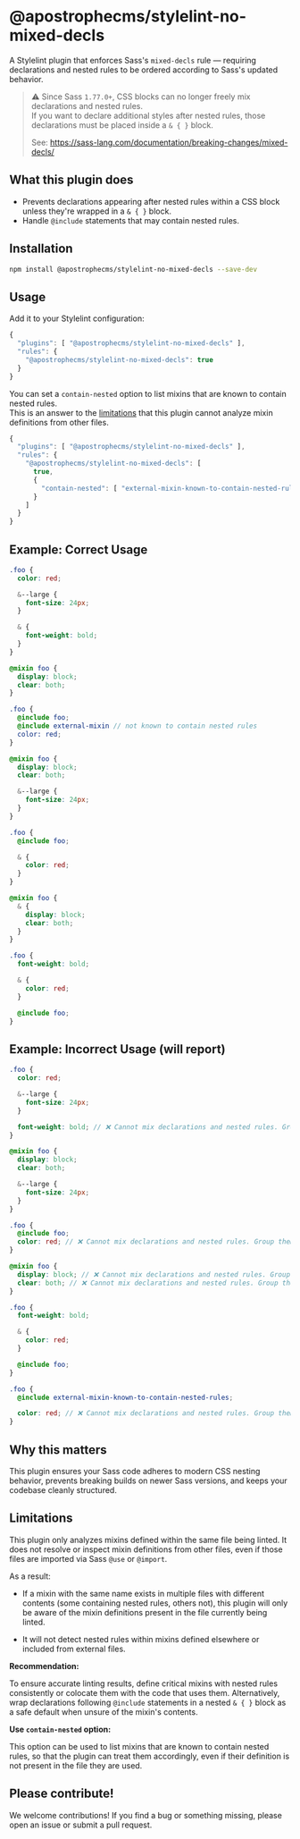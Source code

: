 # @apostrophecms/stylelint-no-mixed-decls 

A Stylelint plugin that enforces Sass's `mixed-decls` rule — requiring declarations and nested rules to be ordered according to Sass's updated behavior.

> ⚠️ Since Sass `1.77.0+`, CSS blocks can no longer freely mix declarations and nested rules.  
> If you want to declare additional styles after nested rules, those declarations must be placed inside a `& { }` block.
>
> See: https://sass-lang.com/documentation/breaking-changes/mixed-decls/

## What this plugin does

- Prevents declarations appearing after nested rules within a CSS block unless they're wrapped in a `& { }` block.
- Handle `@include` statements that may contain nested rules.

## Installation

```bash
npm install @apostrophecms/stylelint-no-mixed-decls --save-dev
```

## Usage

Add it to your Stylelint configuration:

```js
{
  "plugins": [ "@apostrophecms/stylelint-no-mixed-decls" ],
  "rules": {
    "@apostrophecms/stylelint-no-mixed-decls": true
  }
}
```

You can set a `contain-nested` option to list mixins that are known to contain nested rules.  
This is an answer to the [limitations](#limitations) that this plugin cannot analyze mixin definitions from other files.

```js
{
  "plugins": [ "@apostrophecms/stylelint-no-mixed-decls" ],
  "rules": {
    "@apostrophecms/stylelint-no-mixed-decls": [
      true,
      {
        "contain-nested": [ "external-mixin-known-to-contain-nested-rules" ]
      }
    ] 
  }
}
```

## Example: Correct Usage

```scss
.foo {
  color: red;

  &--large {
    font-size: 24px;
  }

  & {
    font-weight: bold;
  }
}
```

```scss
@mixin foo {
  display: block;
  clear: both;
}

.foo {
  @include foo;
  @include external-mixin // not known to contain nested rules
  color: red;
}
```

```scss
@mixin foo {
  display: block;
  clear: both;

  &--large {
    font-size: 24px;
  }
}

.foo {
  @include foo;

  & {
    color: red;
  }
}
```

```scss
@mixin foo {
  & {
    display: block;
    clear: both;
  }
}

.foo {
  font-weight: bold;

  & {
    color: red;
  }

  @include foo;
}
```

## Example: Incorrect Usage (will report)

```scss
.foo {
  color: red;

  &--large {
    font-size: 24px;
  }

  font-weight: bold; // ❌ Cannot mix declarations and nested rules. Group them together or wrap declarations in a nested "& { }" block. See https://sass-lang.com/documentation/breaking-changes/mixed-decls/
}
```

```scss
@mixin foo {
  display: block;
  clear: both;

  &--large {
    font-size: 24px;
  }
}

.foo {
  @include foo;
  color: red; // ❌ Cannot mix declarations and nested rules. Group them together or wrap declarations in a nested "& { }" block. See https://sass-lang.com/documentation/breaking-changes/mixed-decls/
}
```

```scss
@mixin foo {
  display: block; // ❌ Cannot mix declarations and nested rules. Group them together or wrap declarations in a nested "& { }" block. See https://sass-lang.com/documentation/breaking-changes/mixed-decls/
  clear: both; // ❌ Cannot mix declarations and nested rules. Group them together or wrap declarations in a nested "& { }" block. See https://sass-lang.com/documentation/breaking-changes/mixed-decls/
}

.foo {
  font-weight: bold;

  & {
    color: red;   
  }

  @include foo;
}
```

```scss
.foo {
  @include external-mixin-known-to-contain-nested-rules;

  color: red; // ❌ Cannot mix declarations and nested rules. Group them together or wrap declarations in a nested "& { }" block. See https://sass-lang.com/documentation/breaking-changes/mixed-decls/
}
```

## Why this matters

This plugin ensures your Sass code adheres to modern CSS nesting behavior,
prevents breaking builds on newer Sass versions,
and keeps your codebase cleanly structured.

## Limitations

This plugin only analyzes mixins defined within the same file being linted.
It does not resolve or inspect mixin definitions from other files,
even if those files are imported via Sass `@use` or `@import`.

As a result:

- If a mixin with the same name exists in multiple files with different contents
(some containing nested rules, others not), this plugin will only be aware of
the mixin definitions present in the file currently being linted.

- It will not detect nested rules within mixins defined elsewhere or included
from external files.

**Recommendation:**

To ensure accurate linting results, define critical mixins with nested rules consistently
or colocate them with the code that uses them.
Alternatively, wrap declarations following `@include` statements
in a nested `& { }` block as a safe default when unsure of the mixin's contents.

**Use `contain-nested` option:**

This option can be used to list mixins that are known to contain nested rules,
so that the plugin can treat them accordingly,
even if their definition is not present in the file they are used.

## Please contribute!

We welcome contributions! If you find a bug or something missing,
please open an issue or submit a pull request.
